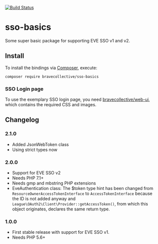 [![Build Status](https://api.travis-ci.org/bravecollective/sso-basics.svg?branch=master)](https://travis-ci.org/bravecollective/sso-basics)

# sso-basics
Some super basic package for supporting EVE SSO v1 and v2.

## Install

To install the bindings via [Composer](http://getcomposer.org/), execute:

```
composer require bravecollective/sso-basics
```

### SSO Login page

To use the exemplary SSO login page, you need [bravecollective/web-ui](https://github.com/bravecollective/web-ui), 
which contains the required CSS and images.

## Changelog

### 2.1.0

- Added JsonWebToken class
- Using strict types now

### 2.0.0

- Support for EVE SSO v2
- Needs PHP 7.1+
- Needs gmp and mbstring PHP extensions
- EveAuthentication class: The $token type hint has been changed from `ResourceOwnerAccessTokenInterface`
  to `AccessTokenInterface` because the ID is not added anyway and `League\OAuth2\Client\Provider::getAccessToken()`,
  from which this object originates, declares the same return type.

### 1.0.0

- First stable release with support for EVE SSO v1.
- Needs PHP 5.6+
